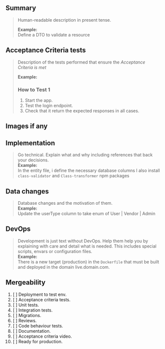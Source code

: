 ## Summary

> Human-readable description in present tense.
>
> **Example:**  
> Define a DTO to validate a resource

## Acceptance Criteria tests

> Description of the tests performed that ensure the _Acceptance Criteria is met_
>
> **Example:**
>
> ### How to Test 1
>
> 1. Start the app.
> 2. Test the login endpoint.
> 3. Check that it return the expected responses in all cases.

## Images if any

## Implementation

> Go technical. Explain what and why including references that back your decisions.  
> **Example:**  
> In the entity file, i define the necessary database columns
> I also install `class-validator` and `Class-transformer` npm packages

## Data changes

> Database changes and the motivation of them.  
> **Example:**  
> Update the userType column to take enum of User | Vendor | Admin

## DevOps

> Development is just text without DevOps. Help them help you by explaining with care and detail what is needed. This includes special scripts, envars or configuration files.  
> **Example:**  
> There is a new target (production) in the `Dockerfile` that must be built and deployed in the domain live.domain.com.

## Mergeability

1. [ ] Deployment to test env.
2. [ ] Acceptance criteria tests.
3. [ ] Unit tests.
4. [ ] Integration tests.
5. [ ] Migrations.
6. [ ] Reviews.
7. [ ] Code behaviour tests.
8. [ ] Documentation.
9. [ ] Acceptance criteria video.
10. [ ] Ready for production.
